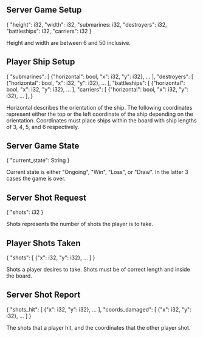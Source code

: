 ## Server Game Setup
{
    "height": i32,
    "width": i32,
    "submarines: i32,
    "destroyers": i32,
    "battleships": i32,
    "carriers": i32
}

Height and width are between 6 and 50 inclusive. 

## Player Ship Setup
{
    "submarines": [
        {"horizontal": bool, "x": i32, "y": i32},
        ...
    ],
    "destroyers": [
        {"horizontal": bool, "x": i32, "y": i32},
        ...
    ],
    "battleships": [
        {"horizontal": bool, "x": i32, "y": i32},
        ...
    ],
    "carriers": [
        {"horizontal": bool, "x": i32, "y": i32},
        ...
    ],
}

Horizontal describes the orientation of the ship. The following coordinates
represent either the top or the left coordinate of the ship depending on the 
orientation. Coordinates must place ships within the board with ship lengths 
of 3, 4, 5, and 6 respectively.

## Server Game State
{
    "current_state": String
}

Current state is either "Ongoing", "Win", "Loss", or "Draw". In the latter 3 
cases the game is over.

## Server Shot Request
{
    "shots": i32
}

Shots represents the number of shots the player is to take.

## Player Shots Taken
{
    "shots": [
        {"x": i32, "y": i32},
        ...
    ]
}

Shots a player desires to take. Shots must be of correct length and inside the board.

## Server Shot Report
{
    "shots_hit": [
        {"x": i32, "y": i32},
        ...
    ],
    "coords_damaged": [
        {"x": i32, "y": i32},
        ...
    ]
}

The shots that a player hit, and the coordinates that the other player shot.